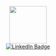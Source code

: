 <div id="header" align="center">
  <img src="https://i.giphy.com/media/v1.Y2lkPTc5MGI3NjExY2l0bW14dGMxamt3eXZreDMzYWY2a3R5YjBlanJ5bG9jOWdjN2ZpdyZlcD12MV9pbnRlcm5hbF9naWZfYnlfaWQmY3Q9Zw/3oKIPnAiaMCws8nOsE/giphy.gif" width="100"/>
</div>

<div id="badges" align="center">
  <a href="https://www.linkedin.com/in/somnath-choudhury-719a30230/" target="_blank">
    <img src="https://img.shields.io/badge/LinkedIn-blue?style=for-the-badge&logo=linkedin&logoColor=white" alt="LinkedIn Badge"/>
  </a>
</div>
<!--
**somnath-choudhury/somnath-choudhury** is a ✨ _special_ ✨ repository because its `README.md` (this file) appears on your GitHub profile.

Here are some ideas to get you started:

- 🔭 I’m currently working on ...
- 🌱 I’m currently learning ...
- 👯 I’m looking to collaborate on ...
- 🤔 I’m looking for help with ...
- 💬 Ask me about ...
- 📫 How to reach me: ...
- 😄 Pronouns: ...
- ⚡ Fun fact: ...
-->

